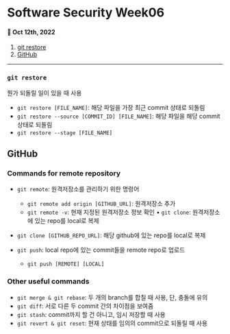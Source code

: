 # Software Security Week06
#### 📆 Oct 12th, 2022
1. [git restore](###-`git-restore`)
2. [GitHub](##-GitHub)
***
### `git restore`
뭔가 되돌릴 일이 있을 때 사용 

- `git restore [FILE_NAME]`: 해당 파일을 가장 최근 commit 상태로 되돌림  
- `git restore --source [COMMIT_ID] [FILE_NAME]`: 해당 파일을 해당 commit 상태로 되돌림  
- `git restore --stage [FILE_NAME]`  

## GitHub
### Commands for remote repository
- `git remote`: 원격저장소를 관리하기 위한 명령어
  - `git remote add origin [GITHUB_URL]`: 원격저장소 추가
  - `git remote -v`: 현재 지정된 원격저장소 정보 확인
• `git clone`: 원격저장소에 있는 repo를 local로 복제
- `git clone [GITHUB_REPO_URL]`: 해당 github에 있는 repo를 local로 복제

- `git push`: local repo에 있는 commit들을 remote repo로 업로드
    - `git push [REMOTE] [LOCAL]`
### Other useful commands
- `git merge & git rebase`: 두 개의 branch를 합칠 때 사용, 단, 충돌에 유의
- `git diff`: 서로 다른 두 commit 간의 차이점을 보여줌
- `git stash`: commit까지 할 건 아니고, 임시 저장할 때 사용
- `git revert & git reset`: 현재 상태를 임의의 commit으로 되돌릴 때 사용